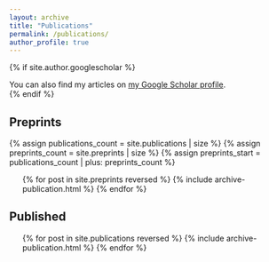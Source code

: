 ```yaml
---
layout: archive
title: "Publications"
permalink: /publications/
author_profile: true
---
```


{% if site.author.googlescholar %}
  <div class="wordwrap">You can also find my articles on <a href="{{site.author.googlescholar}}">my Google Scholar profile</a>.</div>
{% endif %}

## Preprints

{% assign publications_count = site.publications | size %}
{% assign preprints_count = site.preprints | size %}
{% assign preprints_start = publications_count | plus: preprints_count %}
<ol start="{{ preprints_start }}" reversed class="archive__item-publications">
{% for post in site.preprints reversed %}
  {% include archive-publication.html %}
{% endfor %}
</ol>

## Published

<ol reversed class="archive__item-publications">
{% for post in site.publications reversed %}
  {% include archive-publication.html %}
{% endfor %}
</ol>
<!-- {% for post in site.publications reversed %}
  {% include archive-single.html %}
{% endfor %} -->
